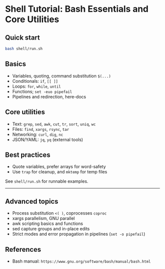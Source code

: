 # Shell Tutorial: Bash Essentials and Core Utilities

## Quick start

```bash
bash shell/run.sh
```

## Basics

- Variables, quoting, command substitution `$(...)`
- Conditionals: `if`, `[[ ]]`
- Loops: `for`, `while`, `until`
- Functions; `set -euo pipefail`
- Pipelines and redirection, here-docs

## Core utilities

- Text: `grep`, `sed`, `awk`, `cut`, `tr`, `sort`, `uniq`, `wc`
- Files: `find`, `xargs`, `rsync`, `tar`
- Networking: `curl`, `dig`, `nc`
- JSON/YAML: `jq`, `yq` (external tools)

## Best practices

- Quote variables, prefer arrays for word-safety
- Use `trap` for cleanup, and `mktemp` for temp files

See `shell/run.sh` for runnable examples.

---

## Advanced topics

- Process substitution `<( )`, coprocesses `coproc`
- xargs parallelism, GNU parallel
- awk scripting basics and functions
- sed capture groups and in-place edits
- Strict modes and error propagation in pipelines (`set -o pipefail`)

## References

- Bash manual: `https://www.gnu.org/software/bash/manual/bash.html`